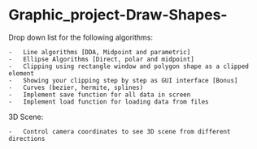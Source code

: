 # Graphic_project-Draw-Shapes-

Drop down list for the following algorithms:

    -	Line algorithms [DDA, Midpoint and parametric]
    -	Ellipse Algorithms [Direct, polar and midpoint]
    -	Clipping using rectangle window and polygon shape as a clipped element
    -	Showing your clipping step by step as GUI interface [Bonus]
    -	Curves (bezier, hermite, splines)
    -	Implement save function for all data in screen 
    -	Implement load function for loading data from files

3D Scene:

    -	Control camera coordinates to see 3D scene from different directions


